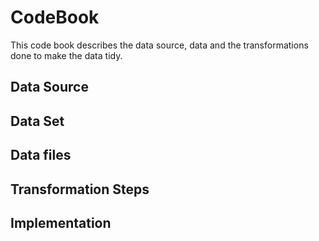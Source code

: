 # CodeBook

This code book describes the data source, data and the transformations done to make the data tidy.

## Data Source

## Data Set

## Data files

## Transformation Steps

## Implementation


